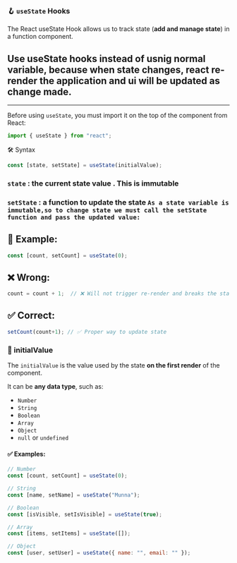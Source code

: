### 🪝 `useState` Hooks
The React useState Hook allows us to track state (**add and manage state**) in a function component.
## Use useState hooks instead of usnig normal variable, because when state changes, react re-render the application and ui will be updated as change made.
---

Before using `useState`, you must import it on the top of the component from React:

```jsx
import { useState } from "react";
```
🛠️ Syntax
```jsx
const [state, setState] = useState(initialValue);
```  
### `state` : the current state value .  **This is immutable**
### `setState` : a function to update the state  `As a state variable is immutable,so to change state we must call the setState function and pass the updated value:`
## 🧠 Example:
```jsx
const [count, setCount] = useState(0);
```
## ❌ Wrong:
```jsx
count = count + 1;  // ❌ Will not trigger re-render and breaks the state rules
```
## ✅ Correct:
```jsx
setCount(count+1); // ✅ Proper way to update state
```

### 🧩 initialValue

The `initialValue` is the value used by the state **on the first render** of the component.

It can be **any data type**, such as:

- `Number`
- `String`
- `Boolean`
- `Array`
- `Object`
- `null` or `undefined`

#### ✅ Examples:

```jsx
// Number
const [count, setCount] = useState(0);

// String
const [name, setName] = useState("Munna");

// Boolean
const [isVisible, setIsVisible] = useState(true);

// Array
const [items, setItems] = useState([]);

// Object
const [user, setUser] = useState({ name: "", email: "" });
```
